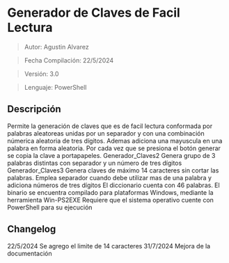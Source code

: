 # Generador de Claves de Facil Lectura

>Autor: Agustin Alvarez

>Fecha Compilación: 22/5/2024

>Versión: 3.0

>Lenguaje: PowerShell


## Descripción

Permite la generación de claves que es de facil lectura conformada por palabras aleatoreas unidas por un separador y con una combinación númerica aleatoria de tres dígitos. Ademas adiciona una mayuscula en una palabra en forma aleatoria. Por cada vez que se presiona el botón generar se copia la clave a portapapeles.
Generador_Claves2
	Genera grupo de 3 palabras distintas con separador y un número de tres dígitos
Generador_Claves3 
	Genera claves de máximo 14 caracteres sin cortar las palabras. Emplea separador cuando debe utilizar mas de una palabra y adiciona números de tres dígitos
El diccionario cuenta con 46 palabras.
El binario se encuentra compilado para plataformas Windows, mediante la herramienta Win-PS2EXE
Requiere que el sistema operativo cuente con PowerShell para su ejecución

## Changelog
22/5/2024	Se agrego el limite de 14 caracteres
31/7/2024	Mejora de la documentación
